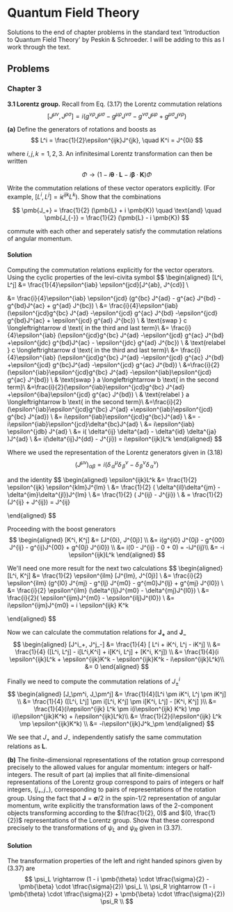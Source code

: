 # Quantum Field Theory

Solutions to the end of chapter problems in the standard text 'Introduction to Quantum Field Theory' by Peskin & Schroeder. 
I will be adding to this as I work through the text.

## Problems

### Chapter 3
**3.1 Lorentz group.** Recall from Eq. (3.17) the Lorentz commutation relations
$$
  [ J^{\mu \nu}, J^{\rho \sigma}] = i(g^{\nu \rho} J^{\mu \sigma} - g^{\mu \rho} J^{\nu \sigma} - g^{\nu \sigma}J^{\mu \rho} + g^{\mu \sigma} J^{\nu \rho})
$$

**(a)** Define the generators of rotations and boosts as 
$$
  L^i = \frac{1}{2}\epsilon^{ijk}J^{jk}, \quad K^i = J^{0i}
$$

where $i, j, k = 1, 2, 3$. An infinitesimal Lorentz transformation can then be written

$$
  \Phi \rightarrow (1 - i \pmb{\theta}\cdot \pmb{L} - i \pmb{\beta} \cdot \pmb{K} ) \Phi
$$

Write the commutation relations of these vector operators explicitly. (For example, $[L^i, L^j] = i \epsilon^{ijk} L^k$). Show that the combinations

$$
  \pmb{J_+} = \frac{1}{2} (\pmb{L} + i \pmb{K}) \quad \text{and} \quad  \pmb{J_{-}} = \frac{1}{2} (\pmb{L} - i \pmb{K})
$$

commute with each other and seperately satisfy the commutation relations of angular momentum.


#### Solution

Computing the commutation relations explicitly for the vector operators. Using the cyclic properties of the levi-civita symbol
$$
\begin{aligned}
  [L^i, L^j] 
  &= \frac{1}{4}\epsilon^{iab} \epsilon^{jcd}[J^{ab}, J^{cd}]  \\

  &= \frac{i}{4}\epsilon^{iab} \epsilon^{jcd} (g^{bc} J^{ad} - g^{ac} J^{bd} - g^{bd}J^{ac} + g^{ad} J^{bc}) \\
  &= \frac{i}{4}\epsilon^{iab}  (\epsilon^{jcd}g^{bc} J^{ad} -\epsilon^{jcd} g^{ac} J^{bd} -\epsilon^{jcd} g^{bd}J^{ac} + \epsilon^{jcd} g^{ad} J^{bc}) \\
  & \text{swap } c \longleftrightarrow d \text{ in the third and last term}\\
  &= \frac{i}{4}\epsilon^{iab}  (\epsilon^{jcd}g^{bc} J^{ad} -\epsilon^{jcd} g^{ac} J^{bd} +\epsilon^{jdc} g^{bd}J^{ac} - \epsilon^{jdc} g^{ad} J^{bc}) \\
  & \text{relabel } c \longleftrightarrow d \text{ in the third and last term}\\
  &= \frac{i}{4}\epsilon^{iab}  (\epsilon^{jcd}g^{bc} J^{ad} -\epsilon^{jcd} g^{ac} J^{bd} +\epsilon^{jcd} g^{bc}J^{ad} -\epsilon^{jcd} g^{ac} J^{bd}) \\
  &=\frac{i}{2}(\epsilon^{iab}\epsilon^{jcd}g^{bc} J^{ad} -\epsilon^{iab}\epsilon^{jcd} g^{ac} J^{bd}) \\
  & \text{swap } a \longleftrightarrow b \text{ in the second term}\\
  &=\frac{i}{2}(\epsilon^{iab}\epsilon^{jcd}g^{bc} J^{ad} +\epsilon^{iba}\epsilon^{jcd} g^{ac} J^{bd}) \\
  & \text{relabel } a \longleftrightarrow b \text{ in the second term}\\
  &=\frac{i}{2}(\epsilon^{iab}\epsilon^{jcd}g^{bc} J^{ad} +\epsilon^{iab}\epsilon^{jcd} g^{bc} J^{ad}) \\
  &= i\epsilon^{iab}\epsilon^{jcd}g^{bc}J^{ad} \\ 
  &= -i\epsilon^{iab}\epsilon^{jcd}\delta^{bc}J^{ad} \\
  &= i\epsilon^{iab} \epsilon^{jdb} J^{ad} \\
  &= i( \delta^{ij} \delta^{ad} - \delta^{id} \delta^{ja} )J^{ad}  \\
  &= i(\delta^{ij}J^{dd} - J^{ji}) = i\epsilon^{ijk}L^k
\end{aligned}
$$

Where we used the representation of the Lorentz generators given in (3.18)
$$
  (J^{\mu \nu})_{\alpha \beta} = i(\delta^\mu_{\,\alpha} \delta^\nu_{\,\beta} - \delta^\nu_{\,\beta} \delta^\nu_{\,\alpha})
$$

and the identity 
$$
\begin{aligned}
  \epsilon^{ijk}L^k &= \frac{1}{2} \epsilon^{ijk} \epsilon^{klm}J^{lm} \\
  &= \frac{1}{2} ( \delta^{il}\delta^{jm} - \delta^{im}\delta^{jl})J^{lm} \\
  &= \frac{1}{2} ( J^{ij} - J^{ji}) \\
  & = \frac{1}{2}(J^{ij} + J^{ij}) = J^{ij}

\end{aligned}
$$

Proceeding with the boost generators
$$
\begin{aligned}
  [K^i, K^j] &= [J^{0i}, J^{0j}] \\
  &= i(g^{i0} J^{0j} - g^{00} J^{ij} - g^{ij}J^{00} + g^{0j} J^{i0}) \\
  &= i(0 - J^{ij} - 0 + 0) = -iJ^{ij}\\
  &= -i \epsilon^{ijk}L^k
\end{aligned}
$$

We'll need one more result for the next two calculations
$$
\begin{aligned}
  [L^i, K^j] &= \frac{1}{2} \epsilon^{ilm} [J^{lm}, J^{0j}] \\
  &= \frac{i}{2} \epsilon^{ilm} (g^{l0} J^{mj} - g^{lj} J^{m0} - g^{m0}J^{lj} + g^{mj} J^{l0}) \\
  &= \frac{i}{2} \epsilon^{ilm} (\delta^{lj}J^{m0} - \delta^{mj}J^{l0}) \\
  &= \frac{i}{2}( \epsilon^{ijm}J^{m0} - \epsilon^{ilj}J^{l0}) \\
  &= i\epsilon^{ijm}J^{m0} = i \epsilon^{ijk} K^k

\end{aligned}
$$

Now we can calculate the commutation relations for $\pmb{J_+}$ and $\pmb{J_-}$
$$
\begin{aligned}
  [J^i_+, J^j_-] &= \frac{1}{4} [ L^i + iK^i, L^j - iK^j] \\
  &= \frac{1}{4} ([L^i, L^j] - i[L^i,K^i] + i[K^i, L^j] + [K^i, K^j]) \\
  &= \frac{1}{4}(i \epsilon^{ijk}L^k + \epsilon^{ijk}K^k - \epsilon^{ijk}K^k - i\epsilon^{ijk}L^k)\\
  &= 0
\end{aligned}
$$

Finally we need to compute the commutation relations of $J_{\pm}^i$
$$
\begin{aligned}
  [J_\pm^i, J_\pm^j] &= \frac{1}{4}[L^i \pm iK^i, L^j \pm iK^j] \\
  &= \frac{1}{4} ([L^i, L^j] \pm i[L^i, K^j] \pm i[K^i, L^j] - [K^i, K^j] )\\
  &= \frac{1}{4}(i\epsilon^{ijk} L^k \pm i(i\epsilon^{ijk} K^k) \mp i(i\epsilon^{jik}K^k) + i\epsilon^{ijk}L^k)\\
  &= \frac{1}{2}(i\epsilon^{ijk} L^k \mp \epsilon^{ijk}K^k) \\
  &= -i\epsilon^{ijk}J^k_\pm
\end{aligned}
$$

We see that $J_+$  and $J_-$ independently satisfy the same commutation relations as $\pmb{L}$.


**(b)** The finite-dimensional representations of the rotation group correspond precisely to the allowed values for angular momentum: integers or half-integers. The result of part (a) implies that all finite-dimensional representations of the Lorentz group correspond to pairs of integers or half integers, $(j_+, j_-)$, corresponding to pairs of representations of the rotation group. Using the fact that $\pmb{J} = \pmb{\sigma} / 2$ in the spin-1/2 representation of angular momentum, write explicitly the transformation laws of the 2-component objects transforming according to the $(\frac{1}{2}, 0)$ and $(0, \frac{1}{2})$ representations of the Lorentz group. Show that these correspond precisely to the transformations of $\psi_L$ and $\psi_R$ given in (3.37). 

#### Solution

The transformation properties of the left and right handed spinors given by (3.37) are 
$$
  \psi_L \rightarrow (1 - i \pmb{\theta} \cdot \tfrac{\sigma}{2} - \pmb{\beta} \cdot \tfrac{\sigma}{2}) \psi_L \\
  \psi_R \rightarrow (1 - i \pmb{\theta} \cdot \tfrac{\sigma}{2} + \pmb{\beta} \cdot \tfrac{\sigma}{2}) \psi_R \\
$$

